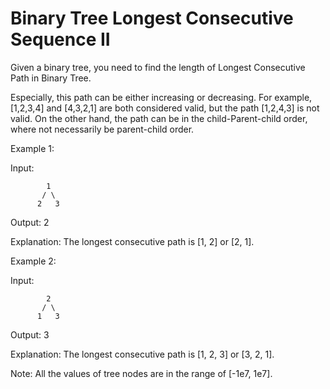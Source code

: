 # Binary Tree Longest Consecutive Sequence II
 
Given a binary tree, you need to find the length of Longest Consecutive Path in Binary Tree.

Especially, this path can be either increasing or decreasing. For example, [1,2,3,4] and [4,3,2,1] are both considered valid, but the path [1,2,4,3] is not valid. On the other hand, the path can be in the child-Parent-child order, where not necessarily be parent-child order.

Example 1:

Input:
````
        1
       / \
      2   3
````

Output: 2

Explanation: The longest consecutive path is [1, 2] or [2, 1].
 
Example 2:

Input:
````
        2
       / \
      1   3
`````

Output: 3

Explanation: The longest consecutive path is [1, 2, 3] or [3, 2, 1].
 

Note: All the values of tree nodes are in the range of [-1e7, 1e7].

 